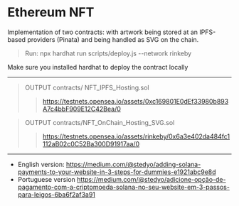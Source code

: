 
# Ethereum NFT

Implementation of two contracts: with artwork being stored at an IPFS-based providers (Pinata) and being handled as SVG on the chain.

> Run: npx hardhat run scripts/deploy.js --network rinkeby

Make sure you installed hardhat to deploy the contract locally

- - - - 

> OUTPUT contracts/ NFT_IPFS_Hosting.sol   
>>https://testnets.opensea.io/assets/0xc169801E0dEf33980b893A7c4bbF909E12C42Bea/0

> OUTPUT contracts/NFT_OnChain_Hosting_SVG.sol 
>>https://testnets.opensea.io/assets/rinkeby/0x6a3e402da484fc1112aB02c0C52Ba300D91917aa/0

- - - - 

* English version: https://medium.com/@stedyo/adding-solana-payments-to-your-website-in-3-steps-for-dummies-e1921abc9e8d
* Portuguese version https://medium.com/@stedyo/adicione-opção-de-pagamento-com-a-criptomoeda-solana-no-seu-website-em-3-passos-para-leigos-6ba6f2af3a91

